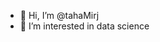 - 👋 Hi, I’m @tahaMirj
- 👀 I’m interested in data science

<!---
tahaMirj/tahaMirj is a ✨ special ✨ repository because its `README.md` (this file) appears on your GitHub profile.
You can click the Preview link to take a look at your changes.
--->

